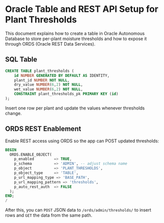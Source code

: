 # Oracle Table and REST API Setup for Plant Thresholds

This document explains how to create a table in Oracle Autonomous Database to store per-plant moisture thresholds and how to expose it through ORDS (Oracle REST Data Services).

## SQL Table

```sql
CREATE TABLE plant_thresholds (
    id NUMBER GENERATED BY DEFAULT AS IDENTITY,
    plant_id NUMBER NOT NULL,
    dry_value NUMBER(6,2) NOT NULL,
    wet_value NUMBER(6,2) NOT NULL,
    CONSTRAINT plant_thresholds_pk PRIMARY KEY (id)
);
```

Insert one row per plant and update the values whenever thresholds change.

## ORDS REST Enablement

Enable REST access using ORDS so the app can POST updated thresholds:

```sql
BEGIN
  ORDS.ENABLE_OBJECT(
    p_enabled         => TRUE,
    p_schema          => 'ADMIN', -- adjust schema name
    p_object          => 'PLANT_THRESHOLDS',
    p_object_type     => 'TABLE',
    p_url_mapping_type => 'BASE_PATH',
    p_url_mapping_pattern => 'thresholds',
    p_auto_rest_auth  => FALSE
  );
END;
/
```

After this, you can `POST` JSON data to `/ords/admin/thresholds/` to insert rows and `GET` the data from the same path.

